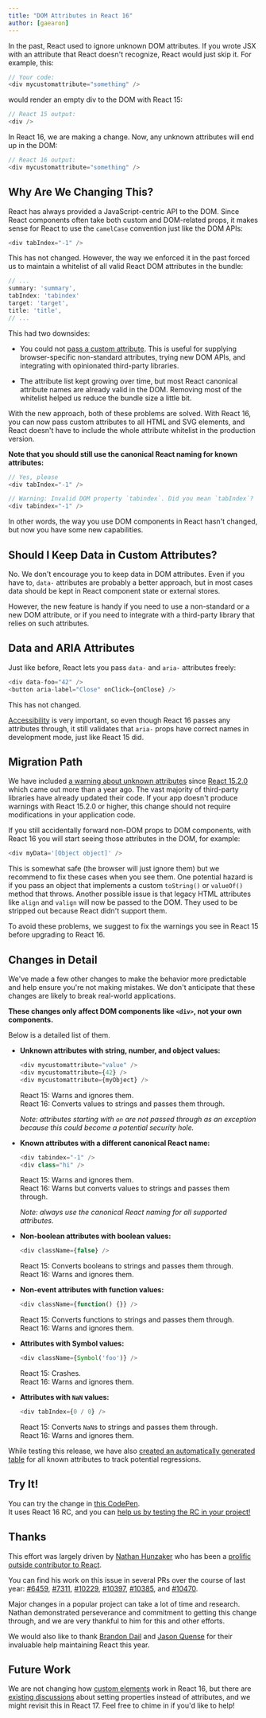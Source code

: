 ```yaml
---
title: "DOM Attributes in React 16"
author: [gaearon]
---
```


In the past, React used to ignore unknown DOM attributes. If you wrote JSX with an attribute that React doesn't recognize, React would just skip it. For example, this:

```js
// Your code:
<div mycustomattribute="something" />
```

would render an empty div to the DOM with React 15:

```js
// React 15 output:
<div />
```

In React 16, we are making a change. Now, any unknown attributes will end up in the DOM:

```js
// React 16 output:
<div mycustomattribute="something" />
```

## Why Are We Changing This?

React has always provided a JavaScript-centric API to the DOM. Since React components often take both custom and DOM-related props, it makes sense for React to use the `camelCase` convention just like the DOM APIs:

```js
<div tabIndex="-1" />
```

This has not changed. However, the way we enforced it in the past forced us to maintain a whitelist of all valid React DOM attributes in the bundle:

```js
// ...
summary: 'summary',
tabIndex: 'tabindex'
target: 'target',
title: 'title',
// ...
```

This had two downsides:

* You could not [pass a custom attribute](https://github.com/facebook/react/issues/140). This is useful for supplying browser-specific non-standard attributes, trying new DOM APIs, and integrating with opinionated third-party libraries.

* The attribute list kept growing over time, but most React canonical attribute names are already valid in the DOM. Removing most of the whitelist helped us reduce the bundle size a little bit.

With the new approach, both of these problems are solved. With React 16, you can now pass custom attributes to all HTML and SVG elements, and React doesn't have to include the whole attribute whitelist in the production version.

**Note that you should still use the canonical React naming for known attributes:**

```js
// Yes, please
<div tabIndex="-1" />

// Warning: Invalid DOM property `tabindex`. Did you mean `tabIndex`?
<div tabindex="-1" />
```

In other words, the way you use DOM components in React hasn't changed, but now you have some new capabilities.

## Should I Keep Data in Custom Attributes?

No. We don't encourage you to keep data in DOM attributes. Even if you have to, `data-` attributes are probably a better approach, but in most cases data should be kept in React component state or external stores.

However, the new feature is handy if you need to use a non-standard or a new DOM attribute, or if you need to integrate with a third-party library that relies on such attributes.

## Data and ARIA Attributes

Just like before, React lets you pass `data-` and `aria-` attributes freely:

```js
<div data-foo="42" />
<button aria-label="Close" onClick={onClose} />
```

This has not changed.

[Accessibility](/react/docs/accessibility.html) is very important, so even though React 16 passes any attributes through, it still validates that `aria-` props have correct names in development mode, just like React 15 did.

## Migration Path

We have included [a warning about unknown attributes](/react/warnings/unknown-prop.html) since [React 15.2.0](https://github.com/facebook/react/releases/tag/v15.2.0) which came out more than a year ago. The vast majority of third-party libraries have already updated their code. If your app doesn't produce warnings with React 15.2.0 or higher, this change should not require modifications in your application code.

If you still accidentally forward non-DOM props to DOM components, with React 16 you will start seeing those attributes in the DOM, for example:

```js
<div myData='[Object object]' />
```

This is somewhat safe (the browser will just ignore them) but we recommend to fix these cases when you see them. One potential hazard is if you pass an object that implements a custom `toString()` or `valueOf()` method that throws. Another possible issue is that legacy HTML attributes like `align` and `valign` will now be passed to the DOM. They used to be stripped out because React didn't support them.

To avoid these problems, we suggest to fix the warnings you see in React 15 before upgrading to React 16.

## Changes in Detail

We've made a few other changes to make the behavior more predictable and help ensure you're not making mistakes. We don't anticipate that these changes are likely to break real-world applications.

**These changes only affect DOM components like `<div>`, not your own components.**  

Below is a detailed list of them.

* **Unknown attributes with string, number, and object values:**  
  
    ```js
    <div mycustomattribute="value" />
    <div mycustomattribute={42} />
    <div mycustomattribute={myObject} />
    ```

    React 15: Warns and ignores them.  
    React 16: Converts values to strings and passes them through.

    *Note: attributes starting with `on` are not passed through as an exception because this could become a potential security hole.*

* **Known attributes with a different canonical React name:**  
  
    ```js
    <div tabindex="-1" />
    <div class="hi" />
    ```

    React 15: Warns and ignores them.  
    React 16: Warns but converts values to strings and passes them through.

    *Note: always use the canonical React naming for all supported attributes.*

* **Non-boolean attributes with boolean values:**  

    ```js
    <div className={false} />
    ```

    React 15: Converts booleans to strings and passes them through.  
    React 16: Warns and ignores them.

* **Non-event attributes with function values:**  

    ```js
    <div className={function() {}} />
    ```

    React 15: Converts functions to strings and passes them through.  
    React 16: Warns and ignores them.

* **Attributes with Symbol values:**

    ```js
    <div className={Symbol('foo')} />
    ```

    React 15: Crashes.  
    React 16: Warns and ignores them.

* **Attributes with `NaN` values:**

    ```js
    <div tabIndex={0 / 0} />
    ```

    React 15: Converts `NaN`s to strings and passes them through.  
    React 16: Warns and ignores them.

While testing this release, we have also [created an automatically generated table](https://github.com/facebook/react/blob/master/fixtures/attribute-behavior/AttributeTableSnapshot.md) for all known attributes to track potential regressions.

## Try It!

You can try the change in [this CodePen](https://codepen.io/gaearon/pen/gxNVdP?editors=0010).  
It uses React 16 RC, and you can [help us by testing the RC in your project!](https://github.com/facebook/react/issues/10294)

## Thanks

This effort was largely driven by [Nathan Hunzaker](https://github.com/nhunzaker) who has been a [prolific outside contributor to React](https://github.com/facebook/react/pulls?q=is%3Apr+author%3Anhunzaker+is%3Aclosed).

You can find his work on this issue in several PRs over the course of last year: [#6459](https://github.com/facebook/react/pull/6459), [#7311](https://github.com/facebook/react/pull/7311), [#10229](https://github.com/facebook/react/pull/10229), [#10397](https://github.com/facebook/react/pull/10397), [#10385](https://github.com/facebook/react/pull/10385), and [#10470](https://github.com/facebook/react/pull/10470).

Major changes in a popular project can take a lot of time and research. Nathan demonstrated perseverance and commitment to getting this change through, and we are very thankful to him for this and other efforts.

We would also like to thank [Brandon Dail](https://github.com/aweary) and [Jason Quense](https://github.com/jquense) for their invaluable help maintaining React this year.

## Future Work

We are not changing how [custom elements](https://developer.mozilla.org/en-US/docs/Web/Web_Components/Custom_Elements) work in React 16, but there are [existing discussions](https://github.com/facebook/react/issues/7249) about setting properties instead of attributes, and we might revisit this in React 17. Feel free to chime in if you'd like to help!
